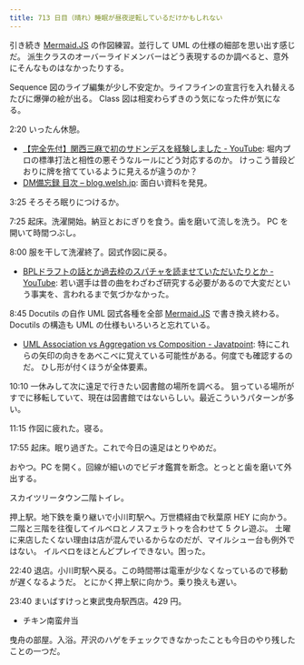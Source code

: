 ```yaml
---
title: 713 日目（晴れ）睡眠が昼夜逆転しているだけかもしれない
---
```


引き続き [Mermaid.JS] の作図練習。並行して UML の仕様の細部を思い出す感じだ。
派生クラスのオーバーライドメンバーはどう表現するのか調べると、意外にそんなものはなかったりする。

Sequence 図のライブ編集が少し不安定か。ライフラインの宣言行を入れ替えるたびに爆弾の絵が出る。
Class 図は相変わらずきのう気になった件が気になる。

2:20 いったん休憩。

* [【完全先付】関西三麻で初のサドンデスを経験しました - YouTube](https://www.youtube.com/watch?v=_NSbk1kIqjA):
  堀内プロの標準打法と相性の悪そうなルールにどう対応するのか。
  けっこう普段どおりに牌を捨てているように見えるが違うのか？
* [DM備忘録 目次 – blog.welsh.jp](https://blog.welsh.jp/2011/09/04/dm%e5%82%99%e5%bf%98%e9%8c%b2-%e7%9b%ae%e6%ac%a1/#DM1-POST-HOME-TOP):
  面白い資料を発見。

3:25 そろそろ眠りにつけるか。

7:25 起床。洗濯開始。納豆とおにぎりを食う。歯を磨いて流しを洗う。
PC を開いて時間つぶし。

8:00 服を干して洗濯終了。図式作図に戻る。

* [BPLドラフトの話とか過去枠のスパチャを読ませていただいたりとか - YouTube](https://www.youtube.com/watch?v=3OZwJRCYSdo):
  若い選手は昔の曲をわざわざ研究する必要があるので大変だという事実を、言われるまで気づかなかった。

8:45 Docutils の自作 UML 図式各種を全部 [Mermaid.JS] で書き換え終わる。
Docutils の構造も UML の仕様もいろいろと忘れている。

* [UML Association vs Aggregation vs Composition - Javatpoint](https://www.javatpoint.com/uml-association-vs-aggregation-vs-composition):
  特にこれらの矢印の向きをあべこべに覚えている可能性がある。何度でも確認するのだ。
  ひし形が付くほうが全体要素。

10:10 一休みして次に遠足で行きたい図書館の場所を調べる。
狙っている場所がすでに移転していて、現在は図書館ではないらしい。最近こういうパターンが多い。

11:15 作図に疲れた。寝る。

17:55 起床。眠り過ぎた。これで今日の遠足はとりやめだ。

おやつ。PC を開く。回線が細いのでビデオ鑑賞を断念。とっとと歯を磨いて外出する。

スカイツリータウン二階トイレ。

押上駅。地下鉄を乗り継いで小川町駅へ。万世橋経由で秋葉原 HEY に向かう。
二階と三階を往復してイルベロとノスフェラトゥを合わせて 5 クレ遊ぶ。
土曜に来店したくない理由は店が混んでいるからなのだが、マイルシュー台も例外ではない。
イルベロをほとんどプレイできない。困った。

22:40 退店。小川町駅へ戻る。この時間帯は電車が少なくなっているので移動が遅くなるようだ。
とにかく押上駅に向かう。乗り換えも遅い。

23:40 まいばすけっと東武曳舟駅西店。429 円。

* チキン南蛮弁当

曳舟の部屋。入浴。芹沢のハゲをチェックできなかったことも今日のやり残したことの一つだ。

[Mermaid.JS]: https://mermaid-js.github.io/mermaid/
